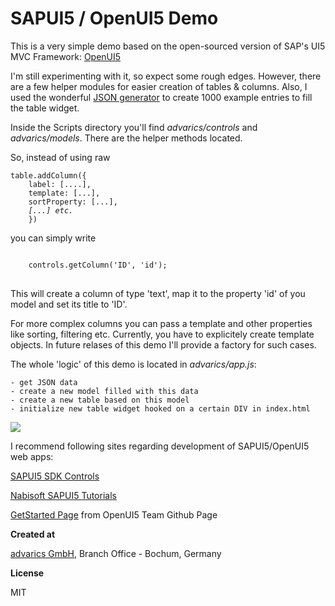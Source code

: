 # SAPUI5 / OpenUI5 Demo

This is a very simple demo based on the open-sourced version of SAP's UI5 MVC Framework: <a href="https://sap.github.io/openui5/" target="_blank">OpenUI5</a>

I'm still experimenting with it, so expect some rough edges. However, there are a few
helper modules for easier creation of tables & columns. Also, I used the wonderful <a href="http://www.json-generator.com/" target="_blank">JSON generator</a> to create 1000 example entries to fill the table widget.

Inside the Scripts directory you'll find *advarics/controls* and *advarics/models*. There are the helper methods located.

So, instead of using raw
<pre><code>table.addColumn({
    label: [....],
    template: [...],
    sortProperty: [...],
    <i>[...] etc.</i>
    })
</code></pre> you can simply write
<pre>
<code>
    controls.getColumn('ID', 'id');
</code>
</pre> This will create a column of type 'text', map it to the property 'id' of you model and set its title to 'ID'.
For more complex columns you can pass a template and other properties like sorting, filtering etc. Currently, you have to explicitely create template objects. In future relases of this demo I'll provide 
a factory for such cases.

The whole 'logic' of this demo is located in *advarics/app.js*:
    
    - get JSON data
    - create a new model filled with this data
    - create a new table based on this model
    - initialize new table widget hooked on a certain DIV in index.html

<img src="http://s73.imgup.net/table_demod1e8.png" />

I recommend following sites regarding development of SAPUI5/OpenUI5 web apps:

<a href="https://sapui5.netweaver.ondemand.com/sdk/#content/Controls/index.html">SAPUI5 SDK Controls</a>

<a href="http://www.nabisoft.com/tutorials/sapui5/" target="_blank">Nabisoft SAPUI5 Tutorials</a>

<a href="https://sap.github.io/openui5/getstarted.html" target="_blank">GetStarted Page</a> from OpenUI5 Team Github Page


**Created at**

<a href="http://www.advarics.net" target="_blank">advarics GmbH</a>, Branch Office - Bochum, Germany

**License**

MIT